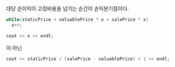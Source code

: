 대당 순이익이 고정비용을 넘기는 순간이 손익분기점이다.
```c++
while(staticPrice + valuablePrice * x > salePrice * x)
  x++;
  
cout << x << endl;
```
이 아닌 
```c++
cout << staticPrice / (salePrice - valuablePrice) + 1 << endl;
```
